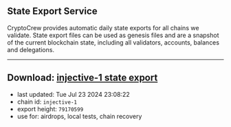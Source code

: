 ## State Export Service
CryptoCrew provides automatic daily state exports for all chains we validate. State export files can be used as genesis files and are a snapshot of the current blockchain state, including all validators, accounts, balances and delegations.

---
**Download: [injective-1 state export](https://dl-eu2.ccvalidators.com/SERVICE/injective/injective-1_export_79170599.json)**
---

- last updated: Tue Jul 23 2024 23:08:22
- chain id: `injective-1`
- export height: `79170599`
- use for: airdrops, local tests, chain recovery
